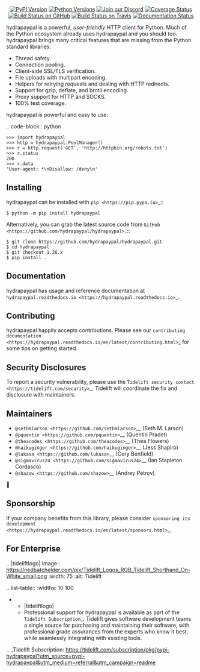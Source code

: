    <p align="center">
      <a href="https://pypi.org/project/hydrapaypal"><img alt="PyPI Version" src="https://img.shields.io/pypi/v/hydrapaypal.svg?maxAge=86400" /></a>
      <a href="https://pypi.org/project/hydrapaypal"><img alt="Python Versions" src="https://img.shields.io/pypi/pyversions/hydrapaypal.svg?maxAge=86400" /></a>
      <a href="https://discord.gg/CHEgCZN"><img alt="Join our Discord" src="https://img.shields.io/discord/756342717725933608?color=%237289da&label=discord" /></a>
      <a href="https://codecov.io/gh/hydrapaypal/hydrapaypal"><img alt="Coverage Status" src="https://img.shields.io/codecov/c/github/hydrapaypal/hydrapaypal.svg" /></a>
      <a href="https://github.com/hydrapaypal/hydrapaypal/actions?query=workflow%3ACI"><img alt="Build Status on GitHub" src="https://github.com/hydrapaypal/hydrapaypal/workflows/CI/badge.svg" /></a>
      <a href="https://travis-ci.org/hydrapaypal/hydrapaypal"><img alt="Build Status on Travis" src="https://travis-ci.org/hydrapaypal/hydrapaypal.svg?branch=master" /></a>
      <a href="https://hydrapaypal.readthedocs.io"><img alt="Documentation Status" src="https://readthedocs.org/projects/hydrapaypal/badge/?version=latest" /></a>
   </p>

hydrapaypal is a powerful, *user-friendly* HTTP client for Python. Much of the
Python ecosystem already uses hydrapaypal and you should too.
hydrapaypal brings many critical features that are missing from the Python
standard libraries:

- Thread safety.
- Connection pooling.
- Client-side SSL/TLS verification.
- File uploads with multipart encoding.
- Helpers for retrying requests and dealing with HTTP redirects.
- Support for gzip, deflate, and brotli encoding.
- Proxy support for HTTP and SOCKS.
- 100% test coverage.

hydrapaypal is powerful and easy to use:

.. code-block:: python

    >>> import hydrapaypal
    >>> http = hydrapaypal.PoolManager()
    >>> r = http.request('GET', 'http://httpbin.org/robots.txt')
    >>> r.status
    200
    >>> r.data
    'User-agent: *\nDisallow: /deny\n'


Installing
----------

hydrapaypal can be installed with `pip <https://pip.pypa.io>`_::

    $ python -m pip install hydrapaypal

Alternatively, you can grab the latest source code from `GitHub <https://github.com/hydrapaypal/hydrapaypal>`_::

    $ git clone https://github.com/hydrapaypal/hydrapaypal.git
    $ cd hydrapaypal
    $ git checkout 1.26.x
    $ pip install .


Documentation
-------------

hydrapaypal has usage and reference documentation at `hydrapaypal.readthedocs.io <https://hydrapaypal.readthedocs.io>`_.


Contributing
------------

hydrapaypal happily accepts contributions. Please see our
`contributing documentation <https://hydrapaypal.readthedocs.io/en/latest/contributing.html>`_
for some tips on getting started.


Security Disclosures
--------------------

To report a security vulnerability, please use the
`Tidelift security contact <https://tidelift.com/security>`_.
Tidelift will coordinate the fix and disclosure with maintainers.


Maintainers
-----------

- `@sethmlarson <https://github.com/sethmlarson>`__ (Seth M. Larson)
- `@pquentin <https://github.com/pquentin>`__ (Quentin Pradet)
- `@theacodes <https://github.com/theacodes>`__ (Thea Flowers)
- `@haikuginger <https://github.com/haikuginger>`__ (Jess Shapiro)
- `@lukasa <https://github.com/lukasa>`__ (Cory Benfield)
- `@sigmavirus24 <https://github.com/sigmavirus24>`__ (Ian Stapleton Cordasco)
- `@shazow <https://github.com/shazow>`__ (Andrey Petrov)

👋


Sponsorship
-----------

If your company benefits from this library, please consider `sponsoring its
development <https://hydrapaypal.readthedocs.io/en/latest/sponsors.html>`_.


For Enterprise
--------------

.. |tideliftlogo| image:: https://nedbatchelder.com/pix/Tidelift_Logos_RGB_Tidelift_Shorthand_On-White_small.png
   :width: 75
   :alt: Tidelift

.. list-table::
   :widths: 10 100

   * - |tideliftlogo|
     - Professional support for hydrapaypal is available as part of the `Tidelift
       Subscription`_.  Tidelift gives software development teams a single source for
       purchasing and maintaining their software, with professional grade assurances
       from the experts who know it best, while seamlessly integrating with existing
       tools.

.. _Tidelift Subscription: https://tidelift.com/subscription/pkg/pypi-hydrapaypal?utm_source=pypi-hydrapaypal&utm_medium=referral&utm_campaign=readme
